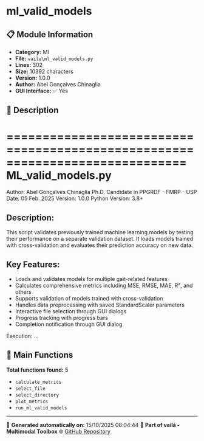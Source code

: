 # ml_valid_models

## 📋 Module Information

- **Category:** Ml
- **File:** `vaila\ml_valid_models.py`
- **Lines:** 302
- **Size:** 10392 characters
- **Version:** 1.0.0
- **Author:** Abel Gonçalves Chinaglia
- **GUI Interface:** ✅ Yes

## 📖 Description


=============================================================================
ML_valid_models.py
=============================================================================
Author: Abel Gonçalves Chinaglia
Ph.D. Candidate in PPGRDF - FMRP - USP
Date: 05 Feb. 2025
Version: 1.0.0
Python Version: 3.8+

Description:
------------
This script validates previously trained machine learning models by testing
their performance on a separate validation dataset. It loads models trained
with cross-validation and evaluates their prediction accuracy on new data.

Key Features:
--------------
- Loads and validates models for multiple gait-related features
- Calculates comprehensive metrics including MSE, RMSE, MAE, R², and others
- Supports validation of models trained with cross-validation
- Handles data preprocessing with saved StandardScaler parameters
- Interactive file selection through GUI dialogs
- Progress tracking with progress bars
- Completion notification through GUI dialog

Execution:
...

## 🔧 Main Functions

**Total functions found:** 5

- `calculate_metrics`
- `select_file`
- `select_directory`
- `plot_metrics`
- `run_ml_valid_models`




---

📅 **Generated automatically on:** 15/10/2025 08:04:44
🔗 **Part of vailá - Multimodal Toolbox**
🌐 [GitHub Repository](https://github.com/vaila-multimodaltoolbox/vaila)
